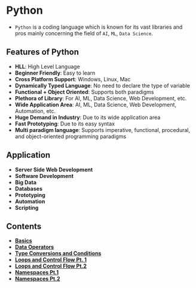 # Python

- `Python` is a coding language which is known for its vast libraries and pros mainly concerning the field of `AI`, `ML`, `Data Science`.

## Features of Python

- **HLL**: High Level Language
- **Beginner Friendly**: Easy to learn
- **Cross Platform Support**: Windows, Linux, Mac
- **Dynamically Typed Language**: No need to declare the type of variable
- **Functional + Object Oriented**: Supports both paradigms
- **Plethora of Library**: For AI, ML, Data Science, Web Development, etc.
- **Wide Application Area**: AI, ML, Data Science, Web Development, Automation, etc.
- **Huge Demand in Industry**: Due to its wide application area
- **Fast Prototyping**: Due to its easy syntax
- **Multi paradigm language**: Supports imperative, functional, procedural, and object-oriented programming paradigms

## Application

- **Server Side Web Development**
- **Software Development**
- **Big Data**
- **Databases**
- **Prototyping**
- **Automation**
- **Scripting**

## Contents

- **[Basics](./intro.py)**
- **[Data Operators](./data_operators.py)**
- **[Type Conversions and Conditions](./type_conversions_and_conditions.py)**
- **[Loops and Control Flow Pt. 1](./loops_and_control_flow.py)**
- **[Loops and Control Flow Pt.2](./loops_and_control_flow_2.py)**
- **[Namespaces Pt.1](./namespaces.py)**
- **[Namespaces Pt.2](./namespaces_2.py)**
